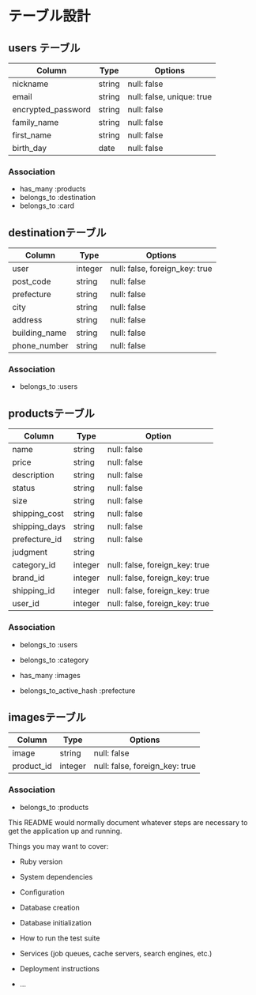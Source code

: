 # テーブル設計

## users テーブル

| Column             | Type   | Options                   |
| ------------------ | ------ | ------------------------- |
| nickname           | string | null: false               |
| email              | string | null: false, unique: true |
| encrypted_password | string | null: false               |
| family_name        | string | null: false               |
| first_name         | string | null: false               |
| birth_day          | date   | null: false               |

### Association

- has_many :products 
- belongs_to :destination 
- belongs_to :card 


##  destinationテーブル

| Column           | Type    | Options                        |
| ---------------- | ------- | -------------------------------|
| user             | integer | null: false, foreign_key: true |
| post_code        | string  | null: false                    |
| prefecture       | string  | null: false                    |
| city             | string  | null: false                    |
| address          | string  | null: false                    |
| building_name    | string  | null: false                    |
| phone_number     | string  | null: false                    |

### Association

- belongs_to :users


##  productsテーブル

| Column           | Type    | Option                         |
| ---------------- | ------- | ------------------------------ |
| name             | string  | null: false                    |
| price            | string  | null: false                    |
| description      | string  | null: false                    |
| status           | string  | null: false                    |
| size             | string  | null: false                    |
| shipping_cost    | string  | null: false                    |
| shipping_days    | string  | null: false                    |
| prefecture_id    | string  | null: false                    |
| judgment         | string  |                                |
| category_id      | integer | null: false, foreign_key: true |
| brand_id         | integer | null: false, foreign_key: true |
| shipping_id      | integer | null: false, foreign_key: true |
| user_id          | integer | null: false, foreign_key: true |

### Association

- belongs_to :users
- belongs_to :category 
- has_many :images 

- belongs_to_active_hash :prefecture


##  imagesテーブル

| Column     | Type    | Options                        |
| -----------| ------- | ------------------------------ |
| image      | string  | null: false                    |
| product_id | integer | null: false, foreign_key: true |

### Association

- belongs_to :products



This README would normally document whatever steps are necessary to get the
application up and running.

Things you may want to cover:

* Ruby version

* System dependencies

* Configuration

* Database creation

* Database initialization

* How to run the test suite

* Services (job queues, cache servers, search engines, etc.)

* Deployment instructions

* ...
